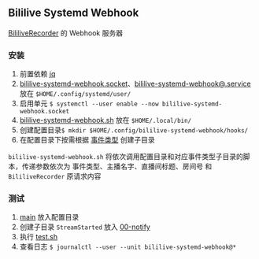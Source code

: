 ## Bililive Systemd Webhook
[BililiveRecorder](https://github.com/BililiveRecorder/BililiveRecorder) 的 Webhook 服务器

### 安装
1. 前置依赖 [jq](https://github.com/jqlang/jq)
2. [bililive-systemd-webhook.socket](systemd/user/bililive-systemd-webhook.socket)、[bililive-systemd-webhook@.service](systemd/user/bililive-systemd-webhook@.service) 放在 `$HOME/.config/systemd/user/`
3. 启用单元 `$ systemctl --user enable --now bililive-systemd-webhook.socket`
4. [bililive-systemd-webhook.sh](bin/bililive-systemd-webhook.sh) 放在 `$HOME/.local/bin/`
5. 创建配置目录`$ mkdir $HOME/.config/bililive-systemd-webhook/hooks/`
6. 在配置目录下按需根据 [事件类型](https://rec.danmuji.org/reference/webhook/) 创建子目录

`bililive-systemd-webhook.sh` 将依次调用配置目录和对应事件类型子目录的脚本，传递参数依次为 事件类型、主播名字、直播间标题、房间号 和 `BililiveRecorder` 原请求内容

### 测试
1. [main](hooks/main) 放入配置目录
2. 创建子目录 `StreamStarted` 放入 [00-notify](hooks/StreamStarted/00-notify)
3. 执行 [test.sh](test.sh)
4. 查看日志 `$ journalctl --user --unit bililive-systemd-webhook@*`

